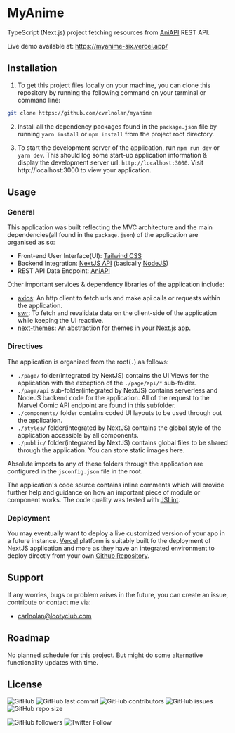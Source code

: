 # MyAnime

TypeScript (Next.js) project fetching resources from [AniAPI](https://aniapi.com/docs/) REST API.

Live demo available at: https://myanime-six.vercel.app/

## Installation

1. To get this project files locally on your machine, you can clone this repository by running the following command on your terminal or command line:

```bash
git clone https://github.com/cvrlnolan/myanime
```

2. Install all the dependency packages found in the `package.json` file by running `yarn install` or `npm install` from the project root directory.

3. To start the development server of the application, run `npm run dev` or `yarn dev`. This should log some start-up application information & display the development server url: `http://localhost:3000`. Visit http://localhost:3000 to view your application.

## Usage

### General

This application was built reflecting the MVC architecture and the main dependencies(all found in the `package.json`) of the application are organised as so:

- Front-end User Interface(UI): [Tailwind CSS](https://tailwindcss.com/)
- Backend Integration: [NextJS API](https://nextjs.org/docs/api-routes/introduction) (basically [NodeJS](https://nodejs.org/))
- REST API Data Endpoint: [AniAPI](https://aniapi.com/docs/)

Other important services & dependency libraries of the application include:

- [axios](https://www.npmjs.com/package/axios): An http client to fetch urls and make api calls or requests within the application.
- [swr](https://swr.vercel.app/): To fetch and revalidate data on the client-side of the application while keeping the UI reactive.
- [next-themes](https://www.npmjs.com/package/next-themes): An abstraction for themes in your Next.js app.

### Directives

The application is organized from the root(`.`) as follows:

- `./page/` folder(integrated by NextJS) contains the UI Views for the application with the exception of the `./page/api/*` sub-folder.
- `./page/api` sub-folder(integrated by NextJS) contains serverless and NodeJS backend code for the application. All of the request to the Marvel Comic API endpoint are found in this subfolder.
- `./components/` folder contains coded UI layouts to be used through out the application.
- `./styles/` folder(integrated by NextJS) contains the global style of the application accessible by all components.
- `./public/` folder(integrated by NextJS) contains global files to be shared through the application. You can store static images here.

Absolute imports to any of these folders through the application are configured in the `jsconfig.json` file in the root.

The application's code source contains inline comments which will provide further help and guidance on how an important piece of module or component works. The code quality was tested with [JSLint](https://www.jslint.com/).

### Deployment

You may eventually want to deploy a live customized version of your app in a future instance. [Vercel](https://vercel.com/) platform is suitably built fo the deployment of NextJS application and more as they have an integrated environment to deploy directly from your own [Github Repository](https://github.com/new).

## Support

If any worries, bugs or problem arises in the future, you can create an issue, contribute or contact me via:

- carlnolan@lootyclub.com

## Roadmap

No planned schedule for this project. But might do some alternative functionality updates with time.

## License

![GitHub](https://img.shields.io/github/license/cvrlnolan/myanime) ![GitHub last commit](https://img.shields.io/github/last-commit/cvrlnolan/myanime) ![GitHub contributors](https://img.shields.io/github/contributors/cvrlnolan/myanime) ![GitHub issues](https://img.shields.io/github/issues/cvrlnolan/myanime) ![GitHub repo size](https://img.shields.io/github/repo-size/cvrlnolan/myanime)

![GitHub followers](https://img.shields.io/github/followers/cvrlnolan?style=social) ![Twitter Follow](https://img.shields.io/twitter/follow/realcarlnolan?style=social)
